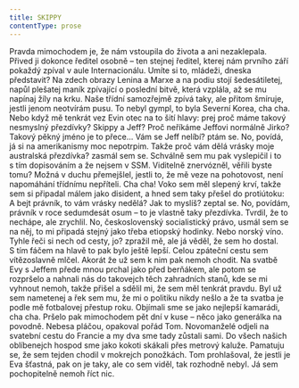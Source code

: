 ```yaml
---
title: SKIPPY
contentType: prose
---
```


  

Pravda mimochodem je, že nám vstoupila do života a ani nezaklepala. Přived ji dokonce ředitel osobně – ten stejnej ředitel, kterej nám prvního září pokaždý zpíval v aule Internacionálu. Umíte si to, mládeži, dneska představit? Na zdech obrazy Lenina a Marxe a na podiu stojí šedesátiletej, napůl plešatej maník zpívající o poslední bitvě, která vzplála, až se mu napínaj žíly na krku. Naše třídní samozřejmě zpívá taky, ale přitom šmíruje, jestli jenom neotvírám pusu. To nebyl gympl, to byla Severní Korea, cha cha. Nebo když mě tenkrát vez Evin otec na to šití hlavy: prej proč máme takový nesmyslný přezdívky? Skippy a Jeff? Proč neříkáme Jeffovi normálně Jirko? Takový pěkný jméno je to přece… Vám se Jeff nelíbí? ptám se. No, povídá, já si na amerikanismy moc nepotrpim. Takže proč vám dělá vrásky moje australská přezdívka? zasmál sem se. Schválně sem mu pak vyslepičil i to s tím dopisováním a že nejsem v SSM. Viditelně znervózněl, věřili byste tomu? Možná v duchu přemejšlel, jestli to, že mě veze na pohotovost, není napomáhání třídnímu nepříteli. Cha cha! Voko sem měl slepený krví, takže sem si připadal málem jako disident, a hned sem taky přešel do protiútoku: A bejt právník, to vám vrásky nedělá? Jak to myslíš? zeptal se. No, povídám, právník v roce sedumdesát osum – to je vlastně taky přezdívka. Tvrdil, že to nechápe, ale zrychlil. No, československý socialistický právo, usmál sem se na něj, to mi připadá stejný jako třeba etiopský hodinky. Nebo norský víno. Tyhle řeči si nech od cesty, jo? zpražil mě, ale já věděl, že sem ho dostal. S tím fáčem na hlavě to pak bylo ještě lepší. Celou zpáteční cestu sem vítězoslavně mlčel. Akorát že už sem k nim pak nemoh chodit. Na svatbě Evy s Jeffem přede mnou prchal jako před berňákem, ale potom se rozpršelo a nahnali nás do takovejch těch zahradních stanů, kde se mi vyhnout nemoh, takže přišel a sdělil mi, že sem měl tenkrát pravdu. Byl už sem nametenej a řek sem mu, že mi o politiku nikdy nešlo a že ta svatba je podle mě fotbalovej přestup roku. Objímali sme se jako nejlepší kamarádi, cha cha. Pršelo pak mimochodem pět dní v kuse – něco jako generálka na povodně. Nebesa pláčou, opakoval pořád Tom. Novomanželé odjeli na svatební cestu do Francie a my dva sme tady zůstali sami. Do všech našich oblíbenejch hospod sme jako kokoti skákali přes metrový kaluže. Pamatuju se, že sem tejden chodil v mokrejch ponožkách. Tom prohlašoval, že jestli je Eva šťastná, pak on je taky, ale co sem viděl, tak rozhodně nebyl. Já sem pochopitelně nemoh říct nic.
